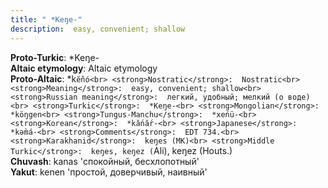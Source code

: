 ```yaml
---
title: " *Keŋe-"
description:  easy, convenient; shallow
---
```


<strong>Proto-Turkic</strong>:  *Keŋe-<br>
<strong>Altaic etymology</strong>:  Altaic etymology<br>
<strong> Proto-Altaic</strong>:  *k`ĕ̀ńó<br>
<strong>Nostratic</strong>:  Nostratic<br>
<strong>Meaning</strong>:  easy, convenient; shallow<br>
<strong>Russian meaning</strong>:  легкий, удобный; мелкий (о воде)<br>
<strong>Turkic</strong>:  *Keŋe-<br>
<strong>Mongolian</strong>:  *köŋgen<br>
<strong>Tungus-Manchu</strong>:  *xeńü-<br>
<strong>Korean</strong>:  *kắnắr-<br>
<strong>Japanese</strong>:  *kǝ̀má-<br>
<strong>Comments</strong>:  EDT 734.<br>
<strong>Karakhanid</strong>:  keŋes (MK)<br>
<strong>Middle Turkic</strong>:  keŋes, keŋez (`Ali), keŋez (Houts.)<br>
<strong>Chuvash</strong>:  kanas 'спокойный, бесхлопотный'<br>
<strong>Yakut</strong>:  kenen 'простой, доверчивый, наивный'<br>


